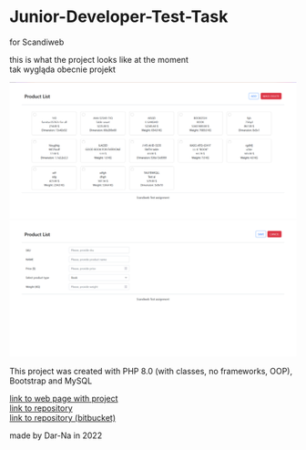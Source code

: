 # Junior-Developer-Test-Task

for Scandiweb

this is what the project looks like at the moment  
tak wygląda obecnie projekt

![Home page](https://github.com/Dar-Na/Junior-Developer-Test-Task/blob/main/resources/homePage.png)
![Add Product page](https://github.com/Dar-Na/Junior-Developer-Test-Task/blob/main/resources/addPage.png?raw=true)


This project was created with PHP 8.0 (with classes, no frameworks, OOP), Bootstrap and MySQL

[link to web page with project](http://product-store.freecluster.eu/)  
[link to repository](https://github.com/Dar-Na/Junior-Developer-Test-Task)  
[link to repository (bitbucket)](https://bitbucket.org/dar-na/junior-developer-test-task/src/master/)   

made by Dar-Na in 2022

